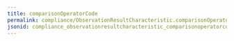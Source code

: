 ```yaml
---
title: comparisonOperatorCode
permalink: compliance/ObservationResultCharacteristic.comparisonOperatorCode.html
jsonid: compliance_observationresultcharacteristic_comparisonoperatorcode
---
```

